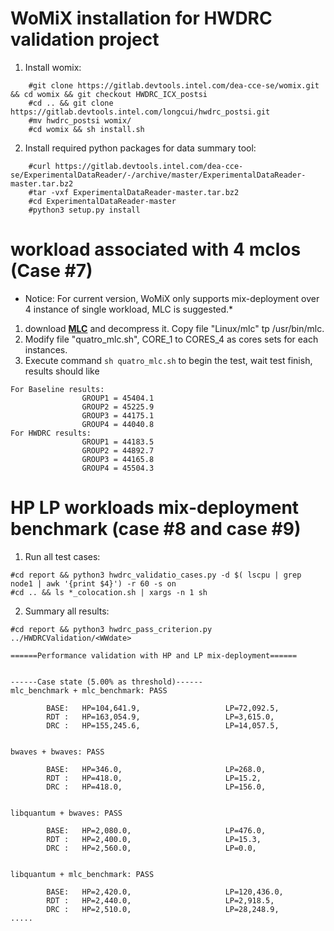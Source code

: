 # WoMiX installation for HWDRC validation project
1. Install womix:
```
    #git clone https://gitlab.devtools.intel.com/dea-cce-se/womix.git && cd womix && git checkout HWDRC_ICX_postsi
    #cd .. && git clone https://gitlab.devtools.intel.com/longcui/hwdrc_postsi.git 
    #mv hwdrc_postsi womix/
    #cd womix && sh install.sh 
```

2. Install required python packages for data summary tool:
```
    #curl https://gitlab.devtools.intel.com/dea-cce-se/ExperimentalDataReader/-/archive/master/ExperimentalDataReader-master.tar.bz2
    #tar -vxf ExperimentalDataReader-master.tar.bz2
    #cd ExperimentalDataReader-master
    #python3 setup.py install
```

# workload associated with 4 mclos (Case #7)
* Notice: For current version, WoMiX only supports mix-deployment over 4 instance of single workload, MLC is suggested.*
1. download **[MLC](https://software.intel.com/content/www/us/en/develop/articles/intelr-memory-latency-checker.html)** and decompress it. Copy file "Linux/mlc" tp /usr/bin/mlc.
2. Modify file "quatro_mlc.sh", CORE_1 to CORES_4 as cores sets for each instances.
3. Execute command `sh quatro_mlc.sh` to begin the test, wait test finish, results should like 
```
For Baseline results:
                GROUP1 = 45404.1
                GROUP2 = 45225.9
                GROUP3 = 44175.1
                GROUP4 = 44040.8
For HWDRC results:
                GROUP1 = 44183.5
                GROUP2 = 44892.7
                GROUP3 = 44165.8
                GROUP4 = 45504.3

```

# HP LP workloads mix-deployment benchmark (case #8 and case #9)
1. Run all test cases:
```
#cd report && python3 hwdrc_validatio_cases.py -d $( lscpu | grep node1 | awk '{print $4}') -r 60 -s on
#cd .. && ls *_colocation.sh | xargs -n 1 sh
```

2. Summary all results:
```
#cd report && python3 hwdrc_pass_criterion.py  ../HWDRCValidation/<WWdate>

======Performance validation with HP and LP mix-deployment======


------Case state (5.00% as threshold)------
mlc_benchmark + mlc_benchmark: PASS

        BASE:   HP=104,641.9,                   LP=72,092.5,
        RDT :   HP=163,054.9,                   LP=3,615.0,
        DRC :   HP=155,245.6,                   LP=14,057.5,


bwaves + bwaves: PASS

        BASE:   HP=346.0,                       LP=268.0,
        RDT :   HP=418.0,                       LP=15.2,
        DRC :   HP=418.0,                       LP=156.0,


libquantum + bwaves: PASS

        BASE:   HP=2,080.0,                     LP=476.0,
        RDT :   HP=2,400.0,                     LP=15.3,
        DRC :   HP=2,560.0,                     LP=0.0,


libquantum + mlc_benchmark: PASS

        BASE:   HP=2,420.0,                     LP=120,436.0,
        RDT :   HP=2,440.0,                     LP=2,918.5,
        DRC :   HP=2,510.0,                     LP=28,248.9,
.....

```

